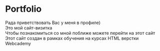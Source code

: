 # Portfolio
Рада приветствовать Вас у меня в профиле) 
<br>Это мой сайт-визитка
<br>Чтобы познакомиться со мной поближе можете перейти на этот сайт
<br>Этот сайт создан в рамках обучения на курсах HTML верстки Webcademy
